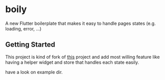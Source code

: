 # boily

A new Flutter boilerplate that makes it easy to handle pages states (e.g. loading, error, ...)

## Getting Started

This project is kind of fork of [this](https://github.com/zubairehman/flutter-boilerplate-project) project and add most willing feature 
like having a helper widget and store that handles each state easily.

have a look on example dir.